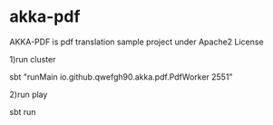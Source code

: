 # akka-pdf

AKKA-PDF is pdf translation sample project under Apache2 License 

1)run cluster

sbt "runMain io.github.qwefgh90.akka.pdf.PdfWorker 2551"

2)run play

sbt run
